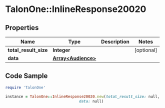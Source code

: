 # TalonOne::InlineResponse20020

## Properties

Name | Type | Description | Notes
------------ | ------------- | ------------- | -------------
**total_result_size** | **Integer** |  | [optional] 
**data** | [**Array&lt;Audience&gt;**](Audience.md) |  | 

## Code Sample

```ruby
require 'TalonOne'

instance = TalonOne::InlineResponse20020.new(total_result_size: null,
                                 data: null)
```


